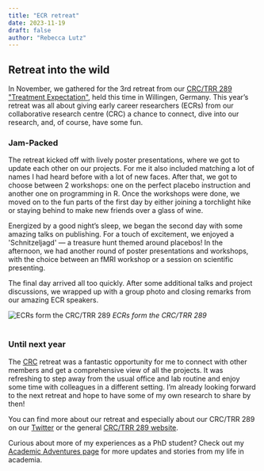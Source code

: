 ```yaml
---
title: "ECR retreat"
date: 2023-11-19
draft: false
author: "Rebecca Lutz"
---
```


## Retreat into the wild

In November, we gathered for the 3rd retreat from our [CRC/TRR 289 "Treatment Expectation"](https://treatment-expectation.de/), held this time in Willingen, Germany. This year’s retreat was all about giving early career researchers (ECRs) from our collaborative research centre (CRC) a chance to connect, dive into our research, and, of course, have some fun. 

### Jam-Packed

The retreat kicked off with lively poster presentations, where we got to update each other on our projects. For me it also included matching a lot of names I had heard before with a lot of new faces. After that, we got to choose between 2 workshops: one on the perfect placebo instruction and another one on programming in R. Once the workshops were done, we moved on to the fun parts of the first day by either joining a torchlight hike or staying behind to make new friends over a glass of wine.

Energized by a good night’s sleep, we began the second day with some amazing talks on publishing. For a touch of excitement, we enjoyed a 'Schnitzeljagd' — a treasure hunt themed around placebos! In the afternoon, we had another round of poster presentations and workshops, with the choice between an fMRI workshop or a session on scientific presenting.

The final day arrived all too quickly. After some additional talks and project discussions, we wrapped up with a group photo and closing remarks from our amazing ECR speakers.

![ECRs form the CRC/TRR 289](/uploads/academic-adventures/23SFBretreat.jpg/)
*ECRs form the CRC/TRR 289*
<br>
<br>

### Until next year

The [CRC](https://treatment-expectation.de/) retreat was a fantastic opportunity for me to connect with other members and get a comprehensive view of all the projects. It was refreshing to step away from the usual office and lab routine and enjoy some time with colleagues in a different setting. I’m already looking forward to the next retreat and hope to have some of my own research to share by then!

You can find more about our retreat and especially about our CRC/TRR 289 on our [Twitter](https://twitter.com/sfb_trr289/status/1725455413447946272) or the general [CRC/TRR 289 website](https://treatment-expectation.de/).

Curious about more of my experiences as a PhD student? Check out my [Academic Adventures page](/academic-adventures/) for more updates and stories from my life in academia.
